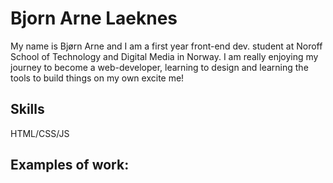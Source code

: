 # Bjorn Arne Laeknes

My name is Bjørn Arne and I am a first year front-end dev. student at Noroff School of Technology and Digital Media in Norway.
I am really enjoying my journey to become a web-developer, learning to design and learning the tools to build things on my own excite me!

## Skills
HTML/CSS/JS

## Examples of work:

